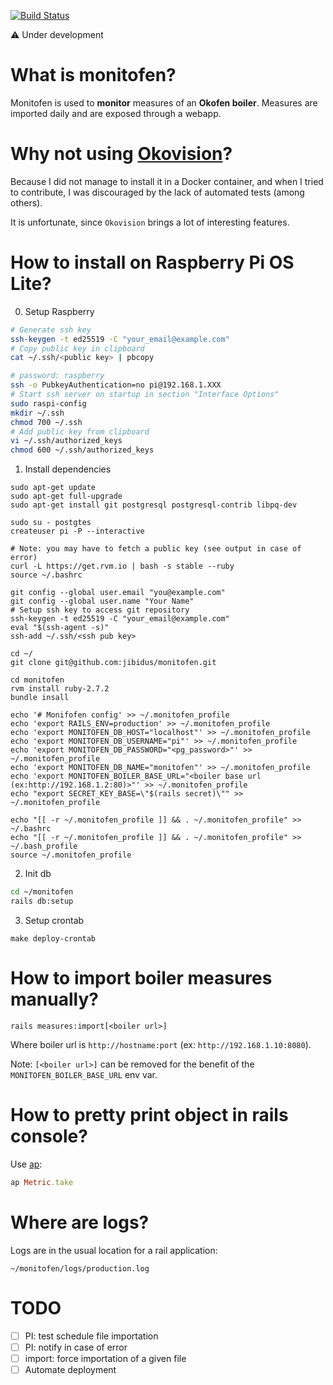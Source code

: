 [![Build Status](https://travis-ci.com/jibidus/monitofen.svg?branch=main)](https://travis-ci.com/jibidus/monitofen)

:warning: Under development

# What is monitofen?

Monitofen is used to **monitor** measures of an **Okofen boiler**.
Measures are imported daily and are exposed through a webapp.

# Why not using [Okovision](http://okovision.dronek.com)?

Because I did not manage to install it in a Docker container, and when I tried to contribute, I was discouraged by the lack of automated tests (among others).

It is unfortunate, since `Okovision` brings a lot of interesting features.

# How to install on Raspberry Pi OS Lite?

0. Setup Raspberry

```bash
# Generate ssh key
ssh-keygen -t ed25519 -C "your_email@example.com"
# Copy public key in clipboard
cat ~/.ssh/<public key> | pbcopy

# password: raspberry
ssh -o PubkeyAuthentication=no pi@192.168.1.XXX
# Start ssh server on startup in section "Interface Options"
sudo raspi-config
mkdir ~/.ssh
chmod 700 ~/.ssh
# Add public key from clipboard
vi ~/.ssh/authorized_keys
chmod 600 ~/.ssh/authorized_keys
```

1. Install dependencies

```shell
sudo apt-get update
sudo apt-get full-upgrade
sudo apt-get install git postgresql postgresql-contrib libpq-dev

sudo su - postgtes
createuser pi -P --interactive

# Note: you may have to fetch a public key (see output in case of error)
curl -L https://get.rvm.io | bash -s stable --ruby
source ~/.bashrc

git config --global user.email "you@example.com"
git config --global user.name "Your Name"
# Setup ssh key to access git repository
ssh-keygen -t ed25519 -C "your_email@example.com"
eval "$(ssh-agent -s)"
ssh-add ~/.ssh/<ssh pub key>

cd ~/
git clone git@github.com:jibidus/monitofen.git

cd monitofen
rvm install ruby-2.7.2
bundle insall

echo '# Monifofen config' >> ~/.monitofen_profile
echo 'export RAILS_ENV=production' >> ~/.monitofen_profile
echo 'export MONITOFEN_DB_HOST="localhost"' >> ~/.monitofen_profile
echo 'export MONITOFEN_DB_USERNAME="pi"' >> ~/.monitofen_profile
echo 'export MONITOFEN_DB_PASSWORD="<pg_password>"' >> ~/.monitofen_profile
echo 'export MONITOFEN_DB_NAME="monitofen"' >> ~/.monitofen_profile
echo 'export MONITOFEN_BOILER_BASE_URL="<boiler base url (ex:http://192.168.1.2:80)>"' >> ~/.monitofen_profile
echo "export SECRET_KEY_BASE=\"$(rails secret)\"" >> ~/.monitofen_profile

echo "[[ -r ~/.monitofen_profile ]] && . ~/.monitofen_profile" >> ~/.bashrc
echo "[[ -r ~/.monitofen_profile ]] && . ~/.monitofen_profile" >> ~/.bash_profile
source ~/.monitofen_profile
```

2. Init db

```bash
cd ~/monitofen
rails db:setup
```

3. Setup crontab

```
make deploy-crontab
```

# How to import boiler measures manually?

```shell
rails measures:import[<boiler url>]
```

Where boiler url is `http://hostname:port` (ex: `http://192.168.1.10:8080`).

Note: `[<boiler url>]` can be removed for the benefit of the `MONITOFEN_BOILER_BASE_URL` env var.

# How to pretty print object in rails console?

Use [ap](https://github.com/awesome-print/awesome_print):

```ruby
ap Metric.take
```

# Where are logs?

Logs are in the usual location for a rail application:

```
~/monitofen/logs/production.log
```

# TODO

- [ ] PI: test schedule file importation
- [ ] PI: notify in case of error
- [ ] import: force importation of a given file
- [ ] Automate deployment
